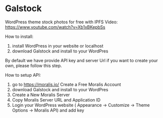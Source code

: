 # Galstock
WordPress theme stock photos for free with IPFS
Video: https://www.youtube.com/watch?v=Xb1xBKepbSs

How to install:
1. install WordPress in your website or localhost
2. download Galstock and install to your WordPres 

By default we have provide API key and server Url if you want to create your own, please follow this step.

How to setup API:
1. go to https://moralis.io/ Create a Free Moralis Account
2. download Galstock and install to your WordPres
3. Create a New Moralis Server
4. Copy Moralis Server URL and Application ID
5. Login your WordPress website ( Appearance -> Customize -> Theme Options -> Moralis API) and add key






